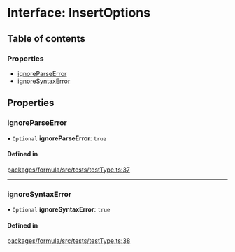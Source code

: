 # Interface: InsertOptions

## Table of contents

### Properties

- [ignoreParseError](InsertOptions.md#ignoreparseerror)
- [ignoreSyntaxError](InsertOptions.md#ignoresyntaxerror)

## Properties

### <a id="ignoreparseerror" name="ignoreparseerror"></a> ignoreParseError

• `Optional` **ignoreParseError**: `true`

#### Defined in

[packages/formula/src/tests/testType.ts:37](https://github.com/mashpod/mashcard/blob/main/packages/formula/src/tests/testType.ts#L37)

---

### <a id="ignoresyntaxerror" name="ignoresyntaxerror"></a> ignoreSyntaxError

• `Optional` **ignoreSyntaxError**: `true`

#### Defined in

[packages/formula/src/tests/testType.ts:38](https://github.com/mashpod/mashcard/blob/main/packages/formula/src/tests/testType.ts#L38)
